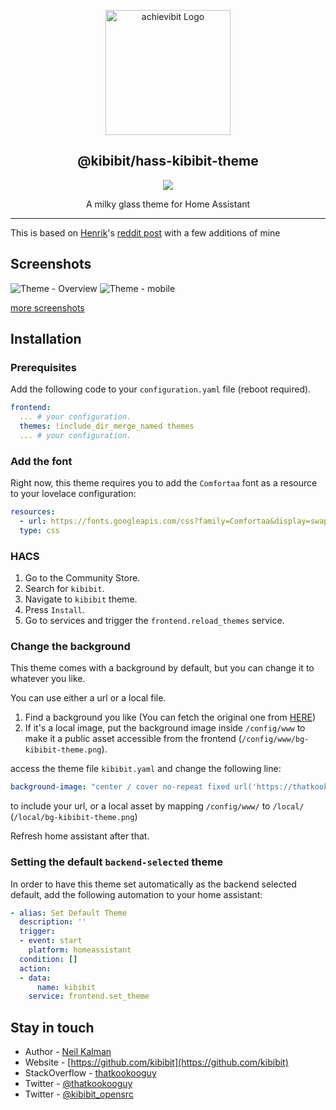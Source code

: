 <p align="center">
  <a href="https://github.com/Kibibit/hass-kibibit-theme/" target="blank"><img src="https://thatkookooguy.github.io/https-assets/hassio-theme-logo.png" width="200" alt="achievibit Logo" />
  </a>
  <h2 align="center">
    @kibibit/hass-kibibit-theme
  </h2>
</p>
<p align="center">
  <a href="https://github.com/custom-components/hacs"><img src="https://img.shields.io/badge/HACS-Default-orange.svg?style=for-the-badge"></a>
</p>
<p align="center">
  A milky glass theme for Home Assistant
</p>
<hr>

This is based on [Henrik](https://www.reddit.com/user/Trollet_/)'s [reddit post](https://www.reddit.com/r/homeassistant/comments/c4s28m/my_current_lovelace_ui_constructive_feedback_is/) with a few additions of mine

## Screenshots
![Theme - Overview](https://thatkookooguy.github.io/https-assets/dashboard-example.png)
![Theme - mobile](https://thatkookooguy.github.io/https-assets/mobile.png)

[more screenshots](https://imgur.com/a/b7HaXx3#ExNC57m)

## Installation

### Prerequisites

Add the following code to your `configuration.yaml` file (reboot required).

```yaml
frontend:
  ... # your configuration.
  themes: !include_dir_merge_named themes
  ... # your configuration.
```

### Add the font
Right now, this theme requires you to add the `Comfortaa` font as a resource to your lovelace configuration:
```yaml
resources:
  - url: https://fonts.googleapis.com/css?family=Comfortaa&display=swap
  type: css
```

### HACS

1. Go to the Community Store.
2. Search for `kibibit`.
3. Navigate to `kibibit` theme.
4. Press `Install`.
6. Go to services and trigger the `frontend.reload_themes` service.

### Change the background

This theme comes with a background by default, but you can change it to whatever you like.

You can use either a url or a local file.

1. Find a background you like (You can fetch the original one from [HERE](https://thatkookooguy.github.io/https-assets/bg-kibibit-theme.png))
2. If it's a local image, put the background image inside `/config/www` to make it a public asset accessible from the frontend (`/config/www/bg-kibibit-theme.png`).

access the theme file `kibibit.yaml` and change the following line:

```yaml
background-image: "center / cover no-repeat fixed url('https://thatkookooguy.github.io/https-assets/bg-kibibit-theme.png')"
```

to include your url, or a local asset by mapping `/config/www/` to `/local/` (`/local/bg-kibibit-theme.png`)

Refresh home assistant after that.

### Setting the default `backend-selected` theme
In order to have this theme set automatically as the backend selected default, add the following automation to your home assistant:
```yaml
- alias: Set Default Theme
  description: ''
  trigger:
  - event: start
    platform: homeassistant
  condition: []
  action:
  - data:
      name: kibibit
    service: frontend.set_theme
```

## Stay in touch

- Author - [Neil Kalman](https://github.com/thatkookooguy)
- Website - [https://github.com/kibibit](https://github.com/kibibit)
- StackOverflow - [thatkookooguy](https://stackoverflow.com/users/1788884/thatkookooguy)
- Twitter - [@thatkookooguy](https://twitter.com/thatkookooguy)
- Twitter - [@kibibit_opensrc](https://twitter.com/kibibit_opensrc)
